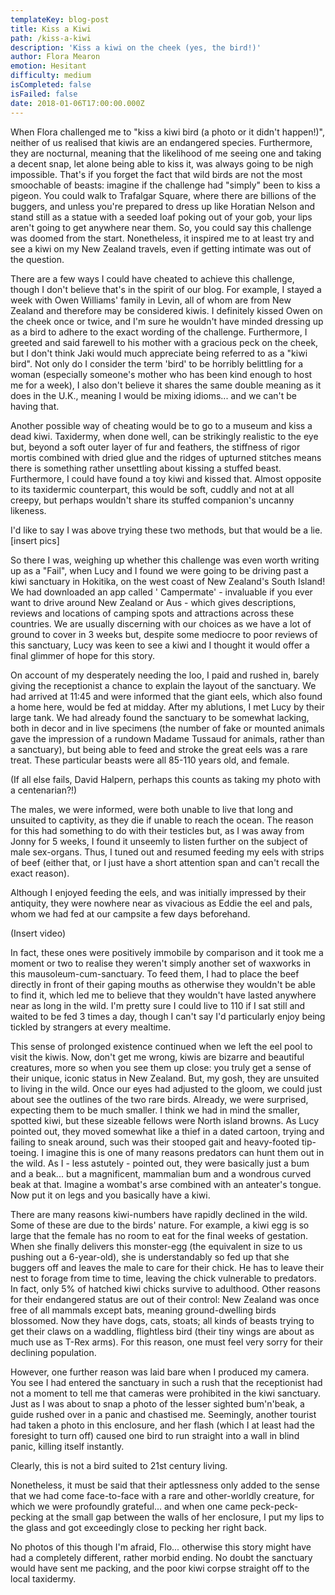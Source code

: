 ```yaml
---
templateKey: blog-post
title: Kiss a Kiwi
path: /kiss-a-kiwi
description: 'Kiss a kiwi on the cheek (yes, the bird!)'
author: Flora Mearon
emotion: Hesitant
difficulty: medium
isCompleted: false
isFailed: false
date: 2018-01-06T17:00:00.000Z
---
```

When Flora challenged me to "kiss a kiwi bird (a photo or it didn't happen!)", neither of us realised that kiwis are an endangered species. Furthermore, they are nocturnal, meaning that the likelihood of me seeing one and taking a decent snap, let alone being able to kiss it, was always going to be nigh impossible. That's if you forget the fact that wild birds are not the most smoochable of beasts: imagine if the challenge had "simply" been to kiss a pigeon. You could walk to Trafalgar Square, where there are billions of the buggers, and unless you're prepared to dress up like Horatian Nelson and stand still as a statue with a seeded loaf poking out of your gob, your lips aren't going to get anywhere near them. So, you could say this challenge was doomed from the start. Nonetheless, it inspired me to at least try and see a kiwi on my New Zealand travels, even if getting intimate was out of the question.



There are a few ways I could have cheated to achieve this challenge, though I don't believe that's in the spirit of our blog. For example, I stayed a week with Owen Williams' family in Levin, all of whom are from New Zealand and therefore may be considered kiwis. I definitely kissed Owen on the cheek once or twice, and I'm sure he wouldn't have minded dressing up as a bird to adhere to the exact wording of the challenge. Furthermore, I greeted and said farewell to his mother with a gracious peck on the cheek, but I don't think Jaki would much appreciate being referred to as a "kiwi bird". Not only do I consider the term 'bird' to be horribly belittling for a woman (especially someone's mother who has been kind enough to host me for a week), I also don't believe it shares the same double meaning as it does in the U.K., meaning I would be mixing idioms... and we can't be having that.



Another possible way of cheating would be to go to a museum and kiss a dead kiwi. Taxidermy, when done well, can be strikingly realistic to the eye but, beyond a soft outer layer of fur and feathers, the stiffness of rigor mortis combined with dried glue and the ridges of upturned stitches means there is something rather unsettling about kissing a stuffed beast. Furthermore, I could have found a toy kiwi and kissed that. Almost opposite to its taxidermic counterpart, this would be soft, cuddly and not at all creepy, but perhaps wouldn't share its stuffed companion's uncanny likeness. 



I'd like to say I was above trying these two methods, but that would be a lie. [insert pics]



So there I was, weighing up whether this challenge was even worth writing up as a "Fail", when Lucy and I found we were going to be driving past a kiwi sanctuary in Hokitika, on the west coast of New Zealand's South Island! We had downloaded an app called ' Campermate' - invaluable if you ever want to drive around New Zealand or Aus - which gives descriptions, reviews and locations of camping spots and attractions across these countries. We are usually discerning with our choices as we have a lot of ground to cover in 3 weeks but, despite some mediocre to poor reviews of this sanctuary, Lucy was keen to see a kiwi and I thought it would offer a final glimmer of hope for this story.



On account of my desperately needing the loo, I paid and rushed in, barely giving the receptionist a chance to explain the layout of the sanctuary. We had arrived at 11:45 and were informed that the giant eels, which also found a home here, would be fed at midday. After my ablutions, I met Lucy by their large tank. We had already found the sanctuary to be somewhat lacking, both in decor and in live specimens (the number of fake or mounted animals gave the impression of a rundown Madame Tussaud for animals, rather than a sanctuary), but being able to feed and stroke the great eels was a rare treat. These particular beasts were all 85-110 years old, and female. 



(If all else fails, David Halpern, perhaps this counts as taking my  photo with a centenarian?!)



The males, we were informed, were both unable to live that long and unsuited to captivity, as they die if unable to reach the ocean. The reason for this had something to do with their testicles but, as I was away from Jonny for 5 weeks, I found it unseemly to listen further on the subject of male sex-organs. Thus, I tuned out and resumed feeding my eels with strips of beef (either that, or I just have a short attention span and can't recall the exact reason).



Although I enjoyed feeding the eels, and was initially impressed by their antiquity, they were nowhere near as vivacious as Eddie the eel and pals, whom we had fed at our campsite a few days beforehand.



(Insert video)



In fact, these ones were positively immobile by comparison and it took me a moment or two to realise they weren't simply another set of waxworks in this mausoleum-cum-sanctuary. To feed them, I had to place the beef directly in front of their gaping mouths as otherwise they wouldn't be able to find it, which led me to believe that they wouldn't have lasted anywhere near as long in the wild. I'm pretty sure I could live to 110 if I sat still and waited to be fed 3 times a day, though I can't say I'd particularly enjoy being tickled by strangers at every mealtime.



This sense of prolonged existence continued when we left the eel pool to visit the kiwis. Now, don't get me wrong, kiwis are bizarre and beautiful creatures, more so when you see them up close: you truly get a sense of their unique, iconic status in New Zealand. But, my gosh, they are unsuited to living in the wild. Once our eyes had adjusted to the gloom, we could just about see the outlines of the two rare birds. Already, we were surprised, expecting them to be much smaller. I think we had in mind the smaller, spotted kiwi, but these sizeable fellows were North island browns. As Lucy pointed out, they moved somewhat like a thief in a dated cartoon, trying and failing to sneak around, such was their stooped gait and heavy-footed tip-toeing. I imagine this is one of many reasons predators can hunt them out in the wild. As I - less astutely - pointed out, they were basically just a bum and a beak... but a magnificent, mammalian bum and a wondrous curved beak at that. Imagine a wombat's arse combined with an anteater's tongue. Now put it on legs and you basically have a kiwi.



There are many reasons kiwi-numbers have rapidly declined in the wild. Some of these are due to the birds' nature. For example, a kiwi egg is so large that the female has no room to eat for the final weeks of gestation. When she finally delivers this monster-egg (the equivalent in size to us pushing out a 6-year-old), she is understandably so fed up that she buggers off and leaves the male to care for their chick. He has to leave their nest to forage from time to time, leaving the chick vulnerable to predators. In fact, only 5% of hatched kiwi chicks survive to adulthood. Other reasons for their endangered status are out of their control: New Zealand was once free of all mammals except bats, meaning ground-dwelling birds blossomed. Now they have dogs, cats, stoats; all kinds of beasts trying to get their claws on a waddling, flightless bird (their tiny wings are about as much use as T-Rex arms). For this reason, one must feel very sorry for their declining population.



However, one further reason was laid bare when I produced my camera. You see I had entered the sanctuary in such a rush that the receptionist had not a moment to tell me that cameras were prohibited in the kiwi sanctuary. Just as I was about to snap a photo of the lesser sighted bum'n'beak, a guide rushed over in a panic and chastised me. Seemingly, another tourist had taken a photo in this enclosure, and her flash (which I at least had the foresight to turn off) caused one bird to run straight into a wall in blind panic, killing itself instantly. 



Clearly, this is not a bird suited to 21st century living.



Nonetheless, it must be said that their aptlessness only added to the sense that we had come face-to-face with a rare and other-worldly creature, for which we were profoundly grateful... and when one came peck-peck-pecking at the small gap between the walls of her enclosure, I put my lips to the glass and got exceedingly close to pecking her right back.



No photos of this though I'm afraid, Flo... otherwise this story might have had a completely different, rather morbid ending. No doubt the sanctuary would have sent me packing, and the poor kiwi corpse straight off to the local taxidermy.
